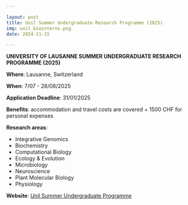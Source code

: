```yaml
---

layout: post
title: Unil Summer Undergraduate Research Programme (2025)
img: unil_biointerns.png
date: 2024-11-15

---
```


**UNIVERSITY OF LAUSANNE SUMMER UNDERGRADUATE RESEARCH PROGRAMME (2025)**

**Where**: Lausanne, Switzerland

**When**: 7/07 - 28/08/2025

**Application Deadline**: 31/01/2025

**Benefits**: accommodation and travel costs are covered + 1500 CHF for personal expenses

**Research areas**:

 * Integrative Genomics 
 * Biochemistry
 * Computational Biology
 * Ecology & Evolution
 * Microbiology 
 * Neuroscience 
 * Plant Molecular Biology 
 * Physiology 

**Website**: [Unil Summer Undergraduate Programme](https://www.unil.ch/eb-sur/en/home.html)

